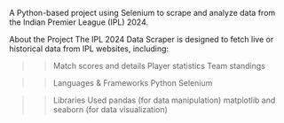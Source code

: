 A Python-based project using Selenium to scrape and analyze data from the Indian Premier League (IPL) 2024.

About the Project
The IPL 2024 Data Scraper is designed to fetch live or historical data from IPL websites, including:

>> Match scores and details
Player statistics
Team standings

>> Languages & Frameworks
Python
Selenium

>> Libraries Used
pandas (for data manipulation)
matplotlib and seaborn (for data visualization)
